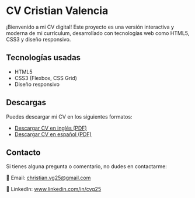 # CV Cristian Valencia

¡Bienvenido a mi CV digital! Este proyecto es una versión interactiva y moderna de mi currículum, desarrollado con tecnologías web como HTML5, CSS3 y diseño responsivo.

## Tecnologías usadas
- HTML5
- CSS3 (Flexbox, CSS Grid)
- Diseño responsivo

## Descargas
Puedes descargar mi CV en los siguientes formatos:
- [Descargar CV en inglés (PDF)](https://github.com/Crisvg25/CV-Cristian-Valencia/raw/main/CV_Cristian_Valencia.pdf)
- [Descargar CV en español (PDF)](https://github.com/Crisvg25/CV-Cristian-Valencia/raw/main/CV_Cristian_Valencia_Espanol.pdf)

## Contacto
Si tienes alguna pregunta o comentario, no dudes en contactarme:

📧 Email: christian.vg25@gmail.com

💼 LinkedIn: www.linkedin.com/in/cvg25

